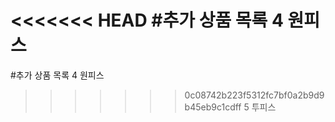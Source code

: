<<<<<<< HEAD
#추가 상품 목록
4 원피스
=======
#추가 상품 목록
4 원피스
>>>>>>> 0c08742b223f5312fc7bf0a2b9d9b45eb9c1cdff
5 투피스